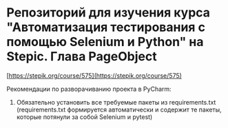# Репозиторий для изучения курса "Автоматизация тестирования с помощью Selenium и Python" на Stepic. Глава PageObject
[https://stepik.org/course/575](https://stepik.org/course/575)

Рекомендации по разворачиванию проекта в PyCharm:
1) Обязательно установить все требуемые пакеты из requirements.txt 
(requirements.txt формируется автоматически и содержит те пакеты, которые потянули за собой Selenium и pytest)
